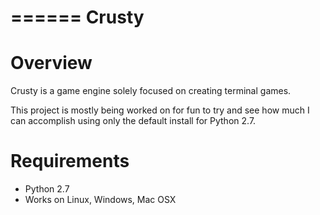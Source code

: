 ======
Crusty
======

Overview
========

Crusty is a game engine solely focused on creating terminal games. 

This project is mostly being worked on for fun to try and see how much I can accomplish using only the default install for Python 2.7. 


Requirements
============

* Python 2.7
* Works on Linux, Windows, Mac OSX